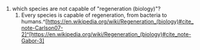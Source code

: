 1. which species are not capable of "regeneration (biology)"?
	1. Every species is capable of regeneration, from bacteria to humans.^[https://en.wikipedia.org/wiki/Regeneration_(biology)#cite_note-Carlson07-2]^[https://en.wikipedia.org/wiki/Regeneration_(biology)#cite_note-Gabor-3]
